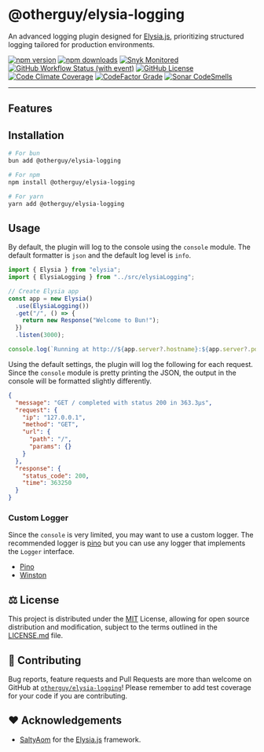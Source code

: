 # @otherguy/elysia-logging

An advanced logging plugin designed for [Elysia.js](https://elysiajs.com), prioritizing structured logging tailored for production environments.

<p align="center">

  [![npm version](https://img.shields.io/npm/v/%40otherguy/elysia-logging?style=for-the-badge&logo=npm)](https://www.npmjs.com/package/@otherguy/elysia-logging)
  [![npm downloads](https://img.shields.io/npm/dm/%40otherguy/elysia-logging?style=for-the-badge&logo=npm)](https://www.npmjs.com/package/@otherguy/elysia-logging)
  [![Snyk Monitored](https://img.shields.io/badge/Snyk-Monitored-8A2BE2?style=for-the-badge&logo=snyk)](https://snyk.io/test/github/otherguy/elysia-logging)
  [![GitHub Workflow Status (with event)](https://img.shields.io/github/actions/workflow/status/otherguy/elysia-logging/ci.yml?event=push&style=for-the-badge&logo=github)](https://github.com/otherguy/elysia-logging/actions/workflows/ci.yml)
  [![GitHub License](https://img.shields.io/github/license/otherguy/elysia-logging?style=for-the-badge)](https://github.com/otherguy/elysia-logging/blob/main/LICENSE.md)
  [![Code Climate Coverage](https://img.shields.io/codeclimate/coverage/otherguy/elysia-logging?style=for-the-badge&logo=codeclimate)](https://codeclimate.com/github/otherguy/elysia-logging)
  [![CodeFactor Grade](https://img.shields.io/codefactor/grade/github/otherguy/elysia-logging?style=for-the-badge&logo=codefactor)](https://www.codefactor.io/repository/github/otherguy/elysia-logging/)
  [![Sonar CodeSmells](https://img.shields.io/sonar/violations/elysia-logging/main?server=https%3A%2F%2Fsonarcloud.io&style=for-the-badge&logo=sonarcloud&label=Code%20Smells)](https://sonarcloud.io/project/overview?id=elysia-logging)

</p>

---

## Features

## Installation

```bash
# For bun
bun add @otherguy/elysia-logging

# For npm
npm install @otherguy/elysia-logging

# For yarn
yarn add @otherguy/elysia-logging
```

## Usage

By default, the plugin will log to the console using the `console` module. The default formatter is `json` and the default log level is `info`.

```ts
import { Elysia } from "elysia";
import { ElysiaLogging } from "../src/elysiaLogging";

// Create Elysia app
const app = new Elysia()
  .use(ElysiaLogging())
  .get("/", () => {
    return new Response("Welcome to Bun!");
  })
  .listen(3000);

console.log(`Running at http://${app.server?.hostname}:${app.server?.port}`);
```

Using the default settings, the plugin will log the following for each request. Since the `console` module is pretty printing the JSON, the output in the console will be formatted slightly differently.

```json
{
  "message": "GET / completed with status 200 in 363.3µs",
  "request": {
    "ip": "127.0.0.1",
    "method": "GET",
    "url": {
      "path": "/",
      "params": {}
    }
  },
  "response": {
    "status_code": 200,
    "time": 363250
  }
}
```

### Custom Logger

Since the `console` is very limited, you may want to use a custom logger. The recommended logger is [pino](https://github.com/pinojs/pino) but you can use any logger that implements the `Logger` interface.

* [Pino](https://github.com/pinojs/pino)
* [Winston](https://github.com/winstonjs/winston)

## ⚖️ License

This project is distributed under the [MIT](LICENSE.md) License, allowing for open source distribution and modification, subject to the terms outlined in the [LICENSE.md](LICENSE.md) file.

## 🚧 Contributing

Bug reports, feature requests and Pull Requests are more than welcome on GitHub at [`otherguy/elysia-logging`](https://github.com/otherguy/elysia-logging)! Please remember to add test coverage for your code if you are contributing.

## ♥️ Acknowledgements

* [SaltyAom](https://github.com/SaltyAom) for the [Elysia.js](https://elysiajs.com) framework.
